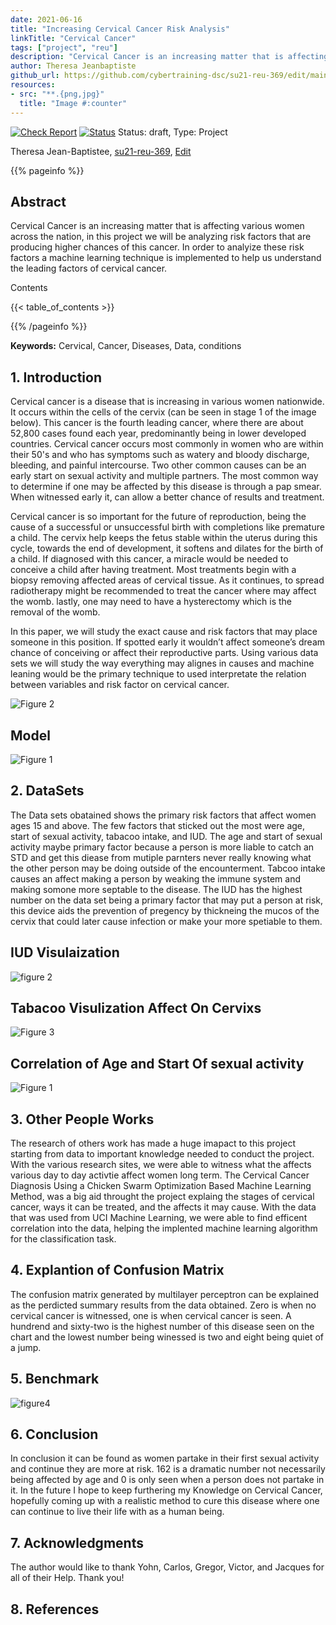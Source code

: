 ```yaml
---
date: 2021-06-16
title: "Increasing Cervical Cancer Risk Analysis"
linkTitle: "Cervical Cancer"
tags: ["project", "reu"]
description: "Cervical Cancer is an increasing matter that is affecting various women across the nation, in this project we will be analyzing risk factors that are producing higher chances of this cancer. In order to analyize these risk factors a machine learning technique is implemented to help us understand the leading factors of cervical cancer."
author: Theresa Jeanbaptiste
github_url: https://github.com/cybertraining-dsc/su21-reu-369/edit/main/project/index.md
resources:
- src: "**.{png,jpg}"
  title: "Image #:counter"
---
```


[![Check Report](https://github.com/cybertraining-dsc/su21-reu-369/workflows/Check%20Report/badge.svg)](https://github.com/cybertraining-dsc/su21-reu-369/actions)
[![Status](https://github.com/cybertraining-dsc/su21-reu-369/workflows/Status/badge.svg)](https://github.com/cybertraining-dsc/su21-reu-369/actions)
Status: draft, Type: Project


Theresa Jean-Baptistee, [su21-reu-369](https://github.com/cybertraining-dsc/su21-reu-369), [Edit](https://github.com/cybertraining-dsc/su21-reu-369/blob/main/project/index.md)

{{% pageinfo %}}

## Abstract

Cervical Cancer is an increasing matter that is affecting various women across the nation, in this project we will be analyzing risk factors that are producing
higher chances of this cancer. In order to analyize these risk factors a machine learning technique is implemented to help us understand the leading factors of
cervical cancer.

Contents

{{< table_of_contents >}}

{{% /pageinfo %}}

**Keywords:** Cervical, Cancer, Diseases, Data, conditions 

## 1. Introduction

Cervical cancer is a disease that is increasing in various women nationwide. It occurs within the cells of the cervix (can be seen in stage 1 of the image below).
This cancer is the fourth leading cancer, where there are about 52,800 cases found each year, predominantly being in lower developed countries. Cervical cancer
occurs most commonly in women who are within their 50's and who has symptoms such as watery and bloody discharge, bleeding, and painful intercourse. Two other
common causes can be an early start on sexual activity and multiple partners. The most common way to determine if one may be affected by this disease is through a
pap smear. When witnessed early it, can allow a better chance of results and treatment. 

Cervical cancer is so important for the future of reproduction, being the cause of a successful or unsuccessful birth with completions like premature a child. The 
cervix help keeps the fetus stable within the uterus during this cycle, towards the end of development, it softens and dilates for the birth of a child. If
diagnosed with this cancer, a  miracle would be needed to conceive a child after having treatment. Most treatments begin with a biopsy removing affected areas of
cervical tissue. As it continues, to spread radiotherapy might be recommended to treat the cancer where may affect the womb. lastly, one may need to have a
hysterectomy which is the removal of the womb.
 
In this paper, we will study the exact cause and risk factors that may place someone in this position. If spotted early it wouldn’t affect someone’s dream chance
of conceiving or affect their reproductive parts. Using various data sets we will study the way everything may alignes in causes and machine leaning would be the
primary technique to used interpretate the relation between variables and risk factor on cervical cancer.

![Figure 2](https://raw.githubusercontent.com/cybertraining-dsc/su21-reu-369/main/project/images/Cervical-Cancer-1024x624.jpg)

## Model 

![Figure 1](https://github.com/cybertraining-dsc/su21-reu-369/blob/main/project/images/Screen%20Shot%202021-07-27%20at%207.40.36%20PM.png)

## 2. DataSets

The Data sets obatained shows the primary risk factors that affect women ages 15 and above. The few factors that sticked out the most were age, start of sexual 
activity, tabacoo intake, and IUD. The age and start of sexual activity maybe primary factor because a  person is more liable to catch an STD and get this diease
from mutiple parnters never really knowing  what the other person may be doing outside of the encounterment. Tabcoo intake causes an affect making a person by
weaking the immune system and making somone more septable to the disease. The IUD has the highest number on the data set being a primary factor that may put a
person at risk, this device aids the prevention of pregency by thickneing the mucos of the cervix that could later cause infection or make your more spetiable to
them.
 
## IUD Visulaization 
 
![figure 2](https://github.com/cybertraining-dsc/su21-reu-369/blob/main/project/images/cervical%20iud%20.jpg)

## Tabacoo Visulization Affect On Cervixs 

![Figure 3](https://github.com/cybertraining-dsc/su21-reu-369/blob/main/project/images/tab.png)

## Correlation of Age and Start Of sexual activity 

![Figure 1](https://raw.githubusercontent.com/cybertraining-dsc/su21-reu-369/main/project/images/download-2021-06-29T15-34-01-628Z.png)

## 3. Other People Works

The research of others work has made a huge imapact to this project starting from data to important knowledge needed to conduct the project. With the various
research sites, we were able to witness what the affects various day to day activtie affect women long term. The Cervical Cancer Diagnosis Using a Chicken Swarm
Optimization Based Machine Learning Method, was a big aid throught the project explaing the stages of cervical cancer, ways it can be treated, and the affects it
may cause. With the data that was used from UCI Machine Learning, we were able to find efficent correlation into the data, helping the implented  machine learning algorithm for the classification task. 

## 4.  Explantion of Confusion Matrix 

The confusion matrix generated by multilayer perceptron can be explained as the perdicted summary results from the data obtained. Zero is when no cervical cancer is witnessed, one is when cervical cancer is seen. A hundrend and sixty-two is the highest number of this disease seen on the chart and the lowest number being winessed is two and eight being quiet of a jump.

## 5. Benchmark

![figure4](https://github.com/cybertraining-dsc/su21-reu-369/blob/main/project/images/graph%5C.png)
 
## 6. Conclusion

In conclusion it can be found as women partake in their first sexual activity and continue they are more at risk. 162 is a dramatic number not necessarily being affected by age and 0 is only seen when a person does not partake in it. In the future I hope to keep furthering my Knowledge on Cervical Cancer, hopefully coming up with a realistic method to cure this disease where one can continue  to live their life with as a human being. 

## 7. Acknowledgments

The author would like to thank Yohn, Carlos, Gregor, Victor, and Jacques for all of their Help. Thank you!

## 8. References

[^1]:  X. Deng, Y. Luo and C. Wang, "Analysis of Risk Factors for Cervical Cancer Based on Machine Learning Methods," 2018 5th IEEE International Conference on Cloud Computing and Intelligence Systems (CCIS), 2018, pp. 631-635, doi: 10.1109/CCIS.2018.8691126.

[^2]:  E. Karim and N. Neehal, "An Empirical Study of Cervical Cancer Diagnosis using Ensemble Methods," 2019 1st International Conference on Advances in Science, Engineering and Robotics Technology (ICASERT), 2019, pp. 1-5, doi: 10.1109/ICASERT.2019.8934464.

[^4]:  D. Moldovan, "Cervical Cancer Diagnosis Using a Chicken Swarm Optimization Based Machine Learning Method," 2020 International Conference on e-Health and Bioengineering (EHB), 2020, pp. 1-4, doi: 10.1109/EHB50910.2020.9280215.

[^4]:  Myers, K. M., Feltovich, H., Mazza, E., Vink, J., Bajka, M., Wapner, R. J., Hall, T. J., House, M. (2015, June 25). The mechanical role of the cervix in pregnancy. Journal of biomechanics. <https://www.ncbi.nlm.nih.gov/pmc/articles/PMC4459908/>.

[^5]:  Fertility and cervical cancer. Fertility and cervical cancer, Cervical Cancer, Cancer Research UK. (2020, May 20) <https://www.cancerresearchuk.org/about/cancer/cervical-cancer/living-with/fertility>.

[^6]:  Analysis of risk factors for cervical cancer based on machine learning methods. IEEE Xplore. (n.d.). <https://ieeexplore.ieee.org/document/8691126/>. 

[^7]:  <https://link.springer.com/chapter/10.1007/978-3-540-30132-5_82>. (n.d.). 
